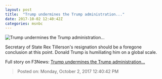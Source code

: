 ```yaml
---
layout: post
title:  "Trump undermines the Trump administration..."
date: 2017-10-02 12:40:42Z
categories: msnbc
---
```


![Trump undermines the Trump administration...](http://www.msnbc.com/sites/msnbc/files/styles/ratio--1_91-1--1200x630/public/664142230.jpg?itok=PbxLD1Xx)

Secretary of State Rex Tillerson's resignation should be a foregone conclusion at this point. Donald Trump is humiliating him on a global scale.


Full story on F3News: [Trump undermines the Trump administration...](http://www.f3nws.com/n/fmQVkE)

> Posted on: Monday, October 2, 2017 12:40:42 PM
